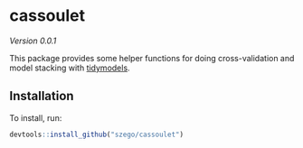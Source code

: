 
<!-- README.md is generated from README.Rmd. Please edit that file -->

# cassoulet

<!-- badges: start -->

<!-- badges: end -->

*Version 0.0.1*

This package provides some helper functions for doing cross-validation
and model stacking with [tidymodels](https://www.tidymodels.org/).

## Installation

To install, run:

``` r
devtools::install_github("szego/cassoulet")
```
